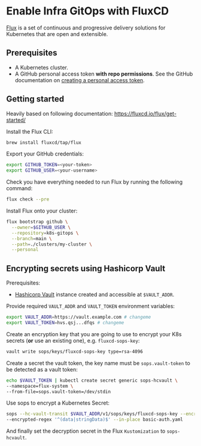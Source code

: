 # Enable Infra GitOps with FluxCD

[Flux](https://fluxcd.io/) is a set of continuous and progressive delivery solutions for Kubernetes that are open and extensible.

## Prerequisites

- A Kubernetes cluster.
- A GitHub personal access token **with repo permissions**. See the GitHub documentation on [creating a personal access token](https://help.github.com/en/github/authenticating-to-github/creating-a-personal-access-token-for-the-command-line).

## Getting started

Heavily based on following documentation: https://fluxcd.io/flux/get-started/

Install the Flux CLI:

```sh
brew install fluxcd/tap/flux
```

Export your GitHub credentials:

```sh
export GITHUB_TOKEN=<your-token>
export GITHUB_USER=<your-username>
```

Check you have everything needed to run Flux by running the following command:

```sh
flux check --pre
```

Install Flux onto your cluster:

```sh
flux bootstrap github \
  --owner=$GITHUB_USER \
  --repository=k8s-gitops \
  --branch=main \
  --path=./clusters/my-cluster \
  --personal
```

## Encrypting secrets using Hashicorp Vault

Prerequisites:
- [Hashicorp Vault](https://developer.hashicorp.com/vault/docs/what-is-vault) instance created and accessible at `$VAULT_ADDR`.

Provide required `VAULT_ADDR` and `VAULT_TOKEN` environment variables:

```sh
export VAULT_ADDR=https://vault.example.com # changeme
export VAULT_TOKEN=hvs.qsj...dfqs # changeme
```

Create an encryption key that you are going to use to encrypt your K8s secrets (**or** use an existing one), e.g. `fluxcd-sops-key`:

```sh
vault write sops/keys/fluxcd-sops-key type=rsa-4096
```

Create a secret the vault token, the key name must be `sops.vault-token` to be detected as a vault token:

```sh
echo $VAULT_TOKEN | kubectl create secret generic sops-hcvault \
--namespace=flux-system \
--from-file=sops.vault-token=/dev/stdin
```

Use sops to encrypt a Kubernetes Secret:

```sh
sops --hc-vault-transit $VAULT_ADDR/v1/sops/keys/fluxcd-sops-key --encrypt \
--encrypted-regex '^(data|stringData)$' --in-place basic-auth.yaml
```

And finally set the decryption secret in the Flux `Kustomization` to `sops-hcvault`.
